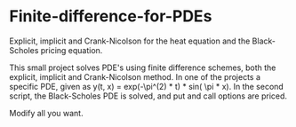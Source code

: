 # Finite-difference-for-PDEs
Explicit, implicit and Crank-Nicolson for the heat equation and the Black-Scholes pricing equation.

This small project solves PDE's using finite difference schemes, both the explicit, implicit and Crank-Nicolson method. 
In one of the projects a specific PDE, given as y(t, x) = exp(-\pi^(2) * t) * sin( \pi * x). 
In the second script, the Black-Scholes PDE is solved, and put and call options are priced. 

Modify all you want.
